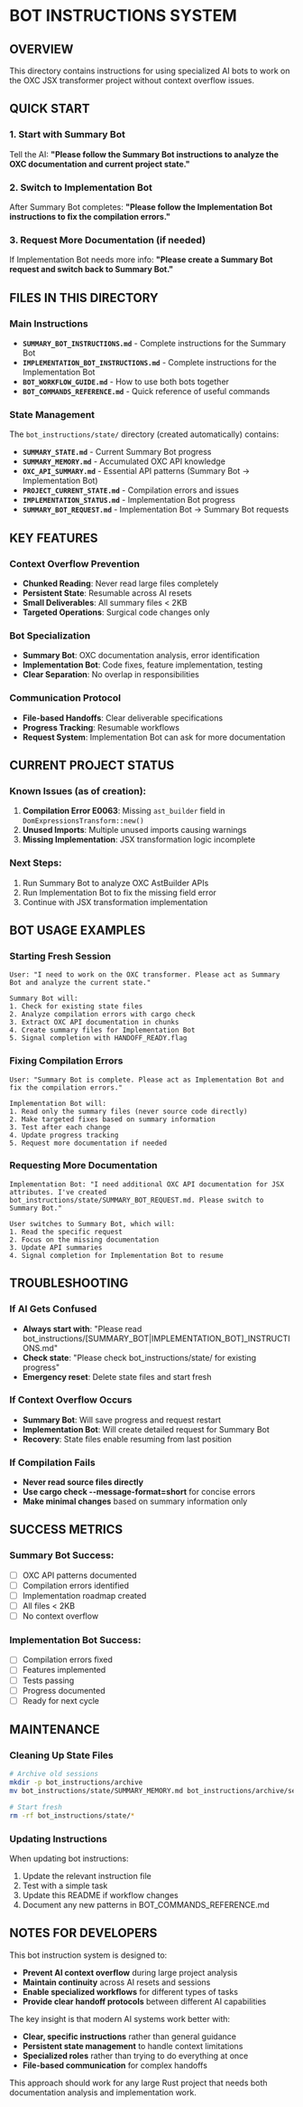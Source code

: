 # BOT INSTRUCTIONS SYSTEM

## OVERVIEW
This directory contains instructions for using specialized AI bots to work on the OXC JSX transformer project without context overflow issues.

## QUICK START

### 1. Start with Summary Bot
Tell the AI: **"Please follow the Summary Bot instructions to analyze the OXC documentation and current project state."**

### 2. Switch to Implementation Bot  
After Summary Bot completes: **"Please follow the Implementation Bot instructions to fix the compilation errors."**

### 3. Request More Documentation (if needed)
If Implementation Bot needs more info: **"Please create a Summary Bot request and switch back to Summary Bot."**

## FILES IN THIS DIRECTORY

### Main Instructions
- **`SUMMARY_BOT_INSTRUCTIONS.md`** - Complete instructions for the Summary Bot
- **`IMPLEMENTATION_BOT_INSTRUCTIONS.md`** - Complete instructions for the Implementation Bot
- **`BOT_WORKFLOW_GUIDE.md`** - How to use both bots together
- **`BOT_COMMANDS_REFERENCE.md`** - Quick reference of useful commands

### State Management
The `bot_instructions/state/` directory (created automatically) contains:
- **`SUMMARY_STATE.md`** - Current Summary Bot progress
- **`SUMMARY_MEMORY.md`** - Accumulated OXC API knowledge
- **`OXC_API_SUMMARY.md`** - Essential API patterns (Summary Bot → Implementation Bot)
- **`PROJECT_CURRENT_STATE.md`** - Compilation errors and issues  
- **`IMPLEMENTATION_STATUS.md`** - Implementation Bot progress
- **`SUMMARY_BOT_REQUEST.md`** - Implementation Bot → Summary Bot requests

## KEY FEATURES

### Context Overflow Prevention
- **Chunked Reading**: Never read large files completely
- **Persistent State**: Resumable across AI resets
- **Small Deliverables**: All summary files < 2KB
- **Targeted Operations**: Surgical code changes only

### Bot Specialization
- **Summary Bot**: OXC documentation analysis, error identification
- **Implementation Bot**: Code fixes, feature implementation, testing
- **Clear Separation**: No overlap in responsibilities

### Communication Protocol
- **File-based Handoffs**: Clear deliverable specifications
- **Progress Tracking**: Resumable workflows
- **Request System**: Implementation Bot can ask for more documentation

## CURRENT PROJECT STATUS

### Known Issues (as of creation):
1. **Compilation Error E0063**: Missing `ast_builder` field in `DomExpressionsTransform::new()`
2. **Unused Imports**: Multiple unused imports causing warnings
3. **Missing Implementation**: JSX transformation logic incomplete

### Next Steps:
1. Run Summary Bot to analyze OXC AstBuilder APIs
2. Run Implementation Bot to fix the missing field error
3. Continue with JSX transformation implementation

## BOT USAGE EXAMPLES

### Starting Fresh Session
```
User: "I need to work on the OXC transformer. Please act as Summary Bot and analyze the current state."

Summary Bot will:
1. Check for existing state files
2. Analyze compilation errors with cargo check
3. Extract OXC API documentation in chunks
4. Create summary files for Implementation Bot
5. Signal completion with HANDOFF_READY.flag
```

### Fixing Compilation Errors
```
User: "Summary Bot is complete. Please act as Implementation Bot and fix the compilation errors."

Implementation Bot will:
1. Read only the summary files (never source code directly)
2. Make targeted fixes based on summary information
3. Test after each change
4. Update progress tracking
5. Request more documentation if needed
```

### Requesting More Documentation
```
Implementation Bot: "I need additional OXC API documentation for JSX attributes. I've created bot_instructions/state/SUMMARY_BOT_REQUEST.md. Please switch to Summary Bot."

User switches to Summary Bot, which will:
1. Read the specific request
2. Focus on the missing documentation
3. Update API summaries
4. Signal completion for Implementation Bot to resume
```

## TROUBLESHOOTING

### If AI Gets Confused
- **Always start with**: "Please read bot_instructions/[SUMMARY_BOT|IMPLEMENTATION_BOT]_INSTRUCTIONS.md"
- **Check state**: "Please check bot_instructions/state/ for existing progress"
- **Emergency reset**: Delete state files and start fresh

### If Context Overflow Occurs
- **Summary Bot**: Will save progress and request restart
- **Implementation Bot**: Will create detailed request for Summary Bot
- **Recovery**: State files enable resuming from last position

### If Compilation Fails
- **Never read source files directly** 
- **Use cargo check --message-format=short** for concise errors
- **Make minimal changes** based on summary information only

## SUCCESS METRICS

### Summary Bot Success:
- [ ] OXC API patterns documented
- [ ] Compilation errors identified  
- [ ] Implementation roadmap created
- [ ] All files < 2KB
- [ ] No context overflow

### Implementation Bot Success:
- [ ] Compilation errors fixed
- [ ] Features implemented
- [ ] Tests passing
- [ ] Progress documented
- [ ] Ready for next cycle

## MAINTENANCE

### Cleaning Up State Files
```bash
# Archive old sessions
mkdir -p bot_instructions/archive
mv bot_instructions/state/SUMMARY_MEMORY.md bot_instructions/archive/session_$(date +%Y%m%d).md

# Start fresh
rm -rf bot_instructions/state/*
```

### Updating Instructions
When updating bot instructions:
1. Update the relevant instruction file
2. Test with a simple task
3. Update this README if workflow changes
4. Document any new patterns in BOT_COMMANDS_REFERENCE.md

## NOTES FOR DEVELOPERS

This bot instruction system is designed to:
- **Prevent AI context overflow** during large project analysis
- **Maintain continuity** across AI resets and sessions  
- **Enable specialized workflows** for different types of tasks
- **Provide clear handoff protocols** between different AI capabilities

The key insight is that modern AI systems work better with:
- **Clear, specific instructions** rather than general guidance
- **Persistent state management** to handle context limitations
- **Specialized roles** rather than trying to do everything at once
- **File-based communication** for complex handoffs

This approach should work for any large Rust project that needs both documentation analysis and implementation work.
